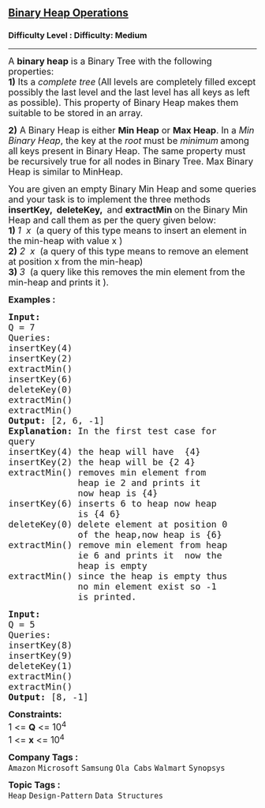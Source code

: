 <h2><a href="https://www.geeksforgeeks.org/problems/operations-on-binary-min-heap/1?page=1&difficulty=Basic,Easy,Medium&status=unsolved,attempted&sprint=ca8ae412173dbd8346c26a0295d098fd&sortBy=accuracy">Binary Heap Operations</a></h2><h3>Difficulty Level : Difficulty: Medium</h3><hr><div class="problems_problem_content__Xm_eO"><p><span style="font-size: 18px;">A <strong>binary heap</strong> is a Binary Tree with the following properties:<br><strong>1)</strong> Its a <em>complete tree</em><strong> </strong>(All levels are completely filled except possibly the last level and the last level has all keys as left as possible). This property of Binary Heap makes them suitable to be stored in an array.</span></p>
<p><span style="font-size: 18px;"><strong>2)</strong> A Binary Heap is either <strong>Min Heap</strong> or <strong>Max Heap</strong>. In a <em>Min Binary Heap</em>, the key at the&nbsp;<em>root</em> must be <em>minimum</em><strong> </strong>among all keys present in Binary Heap. The same property must be recursively true for all nodes in Binary Tree. Max Binary Heap is similar to MinHeap.</span></p>
<p><span style="font-size: 18px;">You are given an empty Binary Min Heap and some queries and your task is to implement the three methods <strong>insertKey, &nbsp;deleteKey, </strong>&nbsp;and&nbsp;<strong>extractMin </strong>on&nbsp;the Binary Min Heap and call them as per the query given below:<br><strong>1) </strong><em>1 &nbsp;x</em> &nbsp;(a query of this type means to insert an element in the min-heap with value x&nbsp;)<br><strong>2)</strong> <em>2 &nbsp;x</em> &nbsp;(a query of this type means to remove an element at position x from the min-heap)<br><strong>3)</strong><strong> </strong><em>3</em> &nbsp;(a query like this removes&nbsp;the min element from the min-heap and prints it&nbsp;).</span></p>
<p><span style="font-size: 18px;"><strong>Examples :</strong></span></p>
<pre><span style="font-size: 18px;"><strong>Input: <br></strong></span><span style="font-size: 18px;">Q = 7
Queries:
insertKey(4)
insertKey(2)
extractMin()
insertKey(6)
deleteKey(0)
extractMin()
extractMin()
<strong>Output: </strong>[2, 6, -1]<strong>
Explanation: </strong>In the first test case for
query&nbsp;
insertKey(4) the heap will have &nbsp;{4}&nbsp;&nbsp;
insertKey(2) the heap will be {2 4}
extractMin()&nbsp;removes min element from 
&nbsp;            heap ie 2 and prints it
&nbsp;            now heap is {4}&nbsp;
insertKey(6)&nbsp;inserts 6 to heap now heap
&nbsp;            is {4 6}
deleteKey(0)&nbsp;delete element at position 0
             of the heap,now heap is {6}
extractMin() remove min element from heap
             ie 6 and prints it&nbsp;&nbsp;now the
&nbsp;            heap is empty
extractMin() since the heap is empty thus
             no min element exist so -1
&nbsp;            is printed.</span>
</pre>
<pre><span style="font-size: 18px;"><strong>Input:
</strong>Q = 5
Queries:
insertKey(8)
insertKey(9)
deleteKey(1)
extractMin()
extractMin()
<strong>Output: </strong>[8, -1]</span></pre>
<p><span style="font-size: 18px;"><strong>Constraints:</strong><br>1 &lt;= <strong>Q</strong> &lt;= 10<sup>4</sup><br>1 &lt;= <strong>x</strong> &lt;= 10<sup>4</sup></span></p></div><p><span style=font-size:18px><strong>Company Tags : </strong><br><code>Amazon</code>&nbsp;<code>Microsoft</code>&nbsp;<code>Samsung</code>&nbsp;<code>Ola Cabs</code>&nbsp;<code>Walmart</code>&nbsp;<code>Synopsys</code>&nbsp;<br><p><span style=font-size:18px><strong>Topic Tags : </strong><br><code>Heap</code>&nbsp;<code>Design-Pattern</code>&nbsp;<code>Data Structures</code>&nbsp;